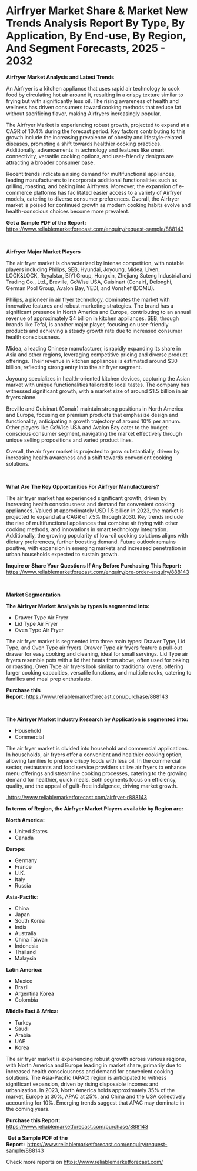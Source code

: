 <p><h1>Airfryer Market Share & Market New Trends Analysis Report By Type, By Application, By End-use, By Region, And Segment Forecasts, 2025 - 2032</h1></p><p><strong>Airfryer Market Analysis and Latest Trends</strong></p>
<p><p>An Airfryer is a kitchen appliance that uses rapid air technology to cook food by circulating hot air around it, resulting in a crispy texture similar to frying but with significantly less oil. The rising awareness of health and wellness has driven consumers toward cooking methods that reduce fat without sacrificing flavor, making Airfryers increasingly popular.</p><p>The Airfryer Market is experiencing robust growth, projected to expand at a CAGR of 10.4% during the forecast period. Key factors contributing to this growth include the increasing prevalence of obesity and lifestyle-related diseases, prompting a shift towards healthier cooking practices. Additionally, advancements in technology and features like smart connectivity, versatile cooking options, and user-friendly designs are attracting a broader consumer base.</p><p>Recent trends indicate a rising demand for multifunctional appliances, leading manufacturers to incorporate additional functionalities such as grilling, roasting, and baking into Airfryers. Moreover, the expansion of e-commerce platforms has facilitated easier access to a variety of Airfryer models, catering to diverse consumer preferences. Overall, the Airfryer market is poised for continued growth as modern cooking habits evolve and health-conscious choices become more prevalent.</p></p>
<p><strong>Get a Sample PDF of the Report:&nbsp;</strong> <a href="https://www.reliablemarketforecast.com/enquiry/request-sample/888143?utm_campaign=2210&utm_medium=2&utm_source=Github&utm_content=ia&utm_term=07022025&utm_id=airfryer">https://www.reliablemarketforecast.com/enquiry/request-sample/888143</a></p>
<p>&nbsp;</p>
<p><strong>Airfryer Major Market Players</strong></p>
<p><p>The air fryer market is characterized by intense competition, with notable players including Philips, SEB, Hyundai, Joyoung, Midea, Liven, LOCK&LOCK, Royalstar, BIYI Group, Hongxin, Zhejiang Suteng Industrial and Trading Co., Ltd., Breville, GoWise USA, Cuisinart (Conair), Delonghi, German Pool Group, Avalon Bay, YEDI, and Vonshef (DOMU). </p><p>Philips, a pioneer in air fryer technology, dominates the market with innovative features and robust marketing strategies. The brand has a significant presence in North America and Europe, contributing to an annual revenue of approximately $4 billion in kitchen appliances. SEB, through brands like Tefal, is another major player, focusing on user-friendly products and achieving a steady growth rate due to increased consumer health consciousness. </p><p>Midea, a leading Chinese manufacturer, is rapidly expanding its share in Asia and other regions, leveraging competitive pricing and diverse product offerings. Their revenue in kitchen appliances is estimated around $30 billion, reflecting strong entry into the air fryer segment. </p><p>Joyoung specializes in health-oriented kitchen devices, capturing the Asian market with unique functionalities tailored to local tastes. The company has witnessed significant growth, with a market size of around $1.5 billion in air fryers alone.</p><p>Breville and Cuisinart (Conair) maintain strong positions in North America and Europe, focusing on premium products that emphasize design and functionality, anticipating a growth trajectory of around 10% per annum. Other players like GoWise USA and Avalon Bay cater to the budget-conscious consumer segment, navigating the market effectively through unique selling propositions and varied product lines.</p><p>Overall, the air fryer market is projected to grow substantially, driven by increasing health awareness and a shift towards convenient cooking solutions.</p></p>
<p>&nbsp;</p>
<p><strong>What Are The Key Opportunities For Airfryer Manufacturers?</strong></p>
<p><p>The air fryer market has experienced significant growth, driven by increasing health consciousness and demand for convenient cooking appliances. Valued at approximately USD 1.5 billion in 2023, the market is projected to expand at a CAGR of 7.5% through 2030. Key trends include the rise of multifunctional appliances that combine air frying with other cooking methods, and innovations in smart technology integration. Additionally, the growing popularity of low-oil cooking solutions aligns with dietary preferences, further boosting demand. Future outlook remains positive, with expansion in emerging markets and increased penetration in urban households expected to sustain growth.</p></p>
<p><strong>Inquire or Share Your Questions If Any Before Purchasing This Report:</strong> <a href="https://www.reliablemarketforecast.com/enquiry/pre-order-enquiry/888143?utm_campaign=2210&utm_medium=2&utm_source=Github&utm_content=ia&utm_term=07022025&utm_id=airfryer">https://www.reliablemarketforecast.com/enquiry/pre-order-enquiry/888143</a></p>
<p>&nbsp;</p>
<p><strong>Market Segmentation</strong></p>
<p><strong>The Airfryer Market Analysis by types is segmented into:</strong></p>
<p><ul><li>Drawer Type Air Fryer</li><li>Lid Type Air Fryer</li><li>Oven Type Air Fryer</li></ul></p>
<p><p>The air fryer market is segmented into three main types: Drawer Type, Lid Type, and Oven Type air fryers. Drawer Type air fryers feature a pull-out drawer for easy cooking and cleaning, ideal for small servings. Lid Type air fryers resemble pots with a lid that heats from above, often used for baking or roasting. Oven Type air fryers look similar to traditional ovens, offering larger cooking capacities, versatile functions, and multiple racks, catering to families and meal prep enthusiasts.</p></p>
<p><strong>Purchase this Report:&nbsp;</strong><a href="https://www.reliablemarketforecast.com/purchase/888143?utm_campaign=2210&utm_medium=2&utm_source=Github&utm_content=ia&utm_term=07022025&utm_id=airfryer">https://www.reliablemarketforecast.com/purchase/888143</a></p>
<p>&nbsp;</p>
<p><strong>The Airfryer Market Industry Research by Application is segmented into:</strong></p>
<p><ul><li>Household</li><li>Commercial</li></ul></p>
<p><p>The air fryer market is divided into household and commercial applications. In households, air fryers offer a convenient and healthier cooking option, allowing families to prepare crispy foods with less oil. In the commercial sector, restaurants and food service providers utilize air fryers to enhance menu offerings and streamline cooking processes, catering to the growing demand for healthier, quick meals. Both segments focus on efficiency, quality, and the appeal of guilt-free indulgence, driving market growth.</p></p>
<p><a href="https://www.reliablemarketforecast.com/airfryer-r888143?utm_campaign=2210&utm_medium=2&utm_source=Github&utm_content=ia&utm_term=07022025&utm_id=airfryer">&nbsp;https://www.reliablemarketforecast.com/airfryer-r888143</a></p>
<p><strong>In terms of Region, the Airfryer Market Players available by Region are:</strong></p>
<p>
    <p> <strong> North America: </strong>
        <ul>
            <li>United States</li>
            <li>Canada</li>
        </ul>
        </p> 
    <p> <strong> Europe: </strong>
        <ul>
            <li>Germany</li>
            <li>France</li>
            <li>U.K.</li>
            <li>Italy</li>
            <li>Russia</li>
        </ul>
        </p> 
    <p> <strong> Asia-Pacific: </strong>
        <ul>
            <li>China</li>
            <li>Japan</li>
            <li>South Korea</li>
            <li>India</li>
            <li>Australia</li>
            <li>China Taiwan</li>
            <li>Indonesia</li>
            <li>Thailand</li>
            <li>Malaysia</li>
        </ul>
        </p> 
    <p> <strong> Latin America: </strong>
        <ul>
            <li>Mexico</li>
            <li>Brazil</li>
            <li>Argentina Korea</li>
            <li>Colombia</li>
        </ul>
        </p> 
    <p> <strong> Middle East & Africa: </strong>
        <ul>
            <li>Turkey</li>
            <li>Saudi</li>
            <li>Arabia</li>
            <li>UAE</li>
            <li>Korea</li>
        </ul>
    </p>
    </p>
<p><p>The air fryer market is experiencing robust growth across various regions, with North America and Europe leading in market share, primarily due to increased health consciousness and demand for convenient cooking solutions. The Asia-Pacific (APAC) region is anticipated to witness significant expansion, driven by rising disposable incomes and urbanization. In 2023, North America holds approximately 35% of the market, Europe at 30%, APAC at 25%, and China and the USA collectively accounting for 10%. Emerging trends suggest that APAC may dominate in the coming years.</p></p>
<p><strong>Purchase this Report: </strong><a href="https://www.reliablemarketforecast.com/purchase/888143?utm_campaign=2210&utm_medium=2&utm_source=Github&utm_content=ia&utm_term=07022025&utm_id=airfryer">https://www.reliablemarketforecast.com/purchase/888143</a></p>
<p>&nbsp;<strong>Get a Sample PDF of the Report:&nbsp;&nbsp;</strong><a href="https://www.reliablemarketforecast.com/enquiry/request-sample/888143?utm_campaign=2210&utm_medium=2&utm_source=Github&utm_content=ia&utm_term=07022025&utm_id=airfryer">https://www.reliablemarketforecast.com/enquiry/request-sample/888143</a></p>
<p><strong></strong></p>
<p>Check more reports on <a href="https://www.reliablemarketforecast.com/?utm_campaign=2210&utm_medium=2&utm_source=Github&utm_content=ia&utm_term=07022025&utm_id=airfryer">https://www.reliablemarketforecast.com/</a></p>